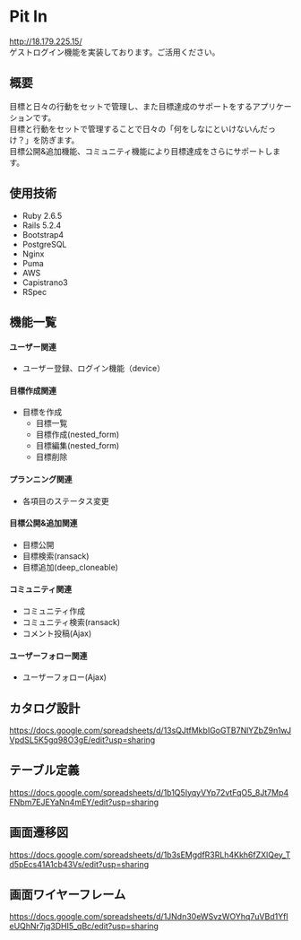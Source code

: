 # Pit In
http://18.179.225.15/  
ゲストログイン機能を実装しております。ご活用ください。

## 概要
目標と日々の行動をセットで管理し、また目標達成のサポートをするアプリケーションです。  
目標と行動をセットで管理することで日々の「何をしなにといけないんだっけ？」を防ぎます。  
目標公開&追加機能、コミュニティ機能により目標達成をさらにサポートします。


## 使用技術
- Ruby 2.6.5
- Rails 5.2.4
- Bootstrap4
- PostgreSQL
- Nginx
- Puma
- AWS
- Capistrano3
- RSpec


## 機能一覧
#### ユーザー関連
- ユーザー登録、ログイン機能（device）

#### 目標作成関連
- 目標を作成
  - 目標一覧
  - 目標作成(nested_form)
  - 目標編集(nested_form)
  - 目標削除

#### プランニング関連
- 各項目のステータス変更

#### 目標公開&追加関連
- 目標公開
- 目標検索(ransack)
- 目標追加(deep_cloneable)

#### コミュニティ関連
- コミュニティ作成
- コミュニティ検索(ransack)
- コメント投稿(Ajax)

#### ユーザーフォロー関連
- ユーザーフォロー(Ajax)


## カタログ設計
https://docs.google.com/spreadsheets/d/13sQJtfMkbIGoGTB7NlYZbZ9n1wJVpdSL5K5gq98O3gE/edit?usp=sharing


## テーブル定義
https://docs.google.com/spreadsheets/d/1b1Q5IyqyVYp72vtFqO5_8Jt7Mp4FNbm7EJEYaNn4mEY/edit?usp=sharing


## 画面遷移図
https://docs.google.com/spreadsheets/d/1b3sEMgdfR3RLh4Kkh6fZXlQey_Td5pEcs41A1cb43Vs/edit?usp=sharing


## 画面ワイヤーフレーム
https://docs.google.com/spreadsheets/d/1JNdn30eWSvzWOYhq7uVBd1YfIeUQhNr7jq3DHI5_qBc/edit?usp=sharing
